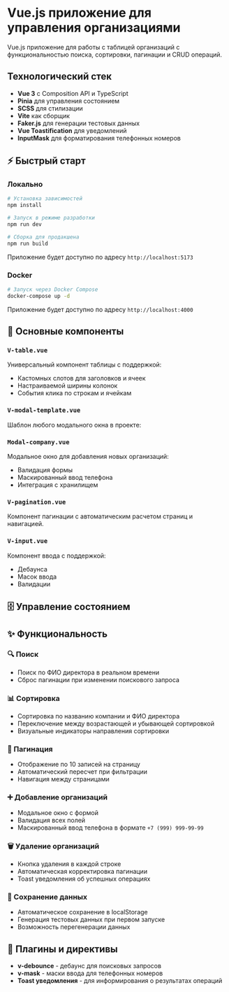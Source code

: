 # Vue.js приложение для управления организациями

Vue.js приложение для работы с таблицей организаций с функциональностью поиска, сортировки, пагинации и CRUD операций.

## Технологический стек

- **Vue 3** с Composition API и TypeScript
- **Pinia** для управления состоянием
- **SCSS** для стилизации
- **Vite** как сборщик
- **Faker.js** для генерации тестовых данных
- **Vue Toastification** для уведомлений
- **InputMask** для форматирования телефонных номеров

## ⚡ Быстрый старт

### Локально
```bash
# Установка зависимостей
npm install

# Запуск в режиме разработки
npm run dev

# Сборка для продакшена
npm run build
```

Приложение будет доступно по адресу `http://localhost:5173`

### Docker
```bash
# Запуск через Docker Compose
docker-compose up -d
```

Приложение будет доступно по адресу `http://localhost:4000`

## 🔧 Основные компоненты

### `V-table.vue`
Универсальный компонент таблицы с поддержкой:
- Кастомных слотов для заголовков и ячеек
- Настраиваемой ширины колонок
- События клика по строкам и ячейкам

### `V-modal-template.vue`
Шаблон любого модального окна в проекте:

### `Modal-company.vue`
Модальное окно для добавления новых организаций:
- Валидация формы
- Маскированный ввод телефона
- Интеграция с хранилищем

### `V-pagination.vue`
Компонент пагинации с автоматическим расчетом страниц и навигацией.

### `V-input.vue`
Компонент ввода с поддержкой:
- Дебаунса
- Масок ввода
- Валидации

## 🗄️ Управление состоянием

## ✨ Функциональность

### 🔍 Поиск
- Поиск по ФИО директора в реальном времени
- Сброс пагинации при изменении поискового запроса

### 📊 Сортировка
- Сортировка по названию компании и ФИО директора
- Переключение между возрастающей и убывающей сортировкой
- Визуальные индикаторы направления сортировки

### 📄 Пагинация
- Отображение по 10 записей на страницу
- Автоматический пересчет при фильтрации
- Навигация между страницами

### ➕ Добавление организаций
- Модальное окно с формой
- Валидация всех полей
- Маскированный ввод телефона в формате `+7 (999) 999-99-99`

### 🗑️ Удаление организаций
- Кнопка удаления в каждой строке
- Автоматическая корректировка пагинации
- Toast уведомления об успешных операциях

### 💾 Сохранение данных
- Автоматическое сохранение в localStorage
- Генерация тестовых данных при первом запуске
- Возможность перегенерации данных

## 🔌 Плагины и директивы

- **v-debounce** - дебаунс для поисковых запросов
- **v-mask** - маски ввода для телефонных номеров
- **Toast уведомления** - для информирования о результатах операций
